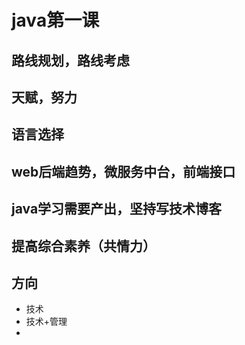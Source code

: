 # java第一课

## 路线规划，路线考虑

## 天赋，努力

## 语言选择

## web后端趋势，微服务中台，前端接口

## java学习需要产出，坚持写技术博客

## 提高综合素养（共情力）

## 方向

* 技术
* 技术+管理
* 